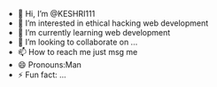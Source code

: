 - 👋 Hi, I’m @KESHRI111
- 👀 I’m interested in ethical hacking web development 
- 🌱 I’m currently learning web development 
- 💞️ I’m looking to collaborate on ...
- 📫 How to reach me just msg me 
- 😄 Pronouns:Man 
- ⚡ Fun fact: ...

<!---
KESHRI111/KESHRI111 is a ✨ special ✨ repository because its `README.md` (this file) appears on your GitHub profile.
You can click the Preview link to take a look at your changes.
--->
